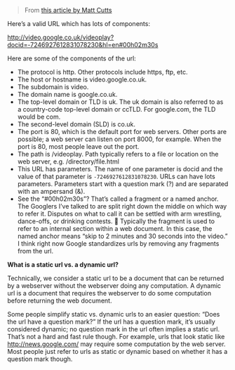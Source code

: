 > From [this article by Matt Cutts](http://www.mattcutts.com/blog/seo-glossary-url-definitions/)

Here’s a valid URL which has lots of components:

http://video.google.co.uk/videoplay?docid=-7246927612831078230&hl=en#00h02m30s

Here are some of the components of the url:

- The protocol is http. Other protocols include https, ftp, etc.
- The host or hostname is video.google.co.uk.
- The subdomain is video.
- The domain name is google.co.uk.
- The top-level domain or TLD is uk. The uk domain is also referred to as a country-code top-level domain or ccTLD. For google.com, the TLD would be com.
- The second-level domain (SLD) is co.uk.
- The port is 80, which is the default port for web servers. Other ports are possible; a web server can listen on port 8000, for example. When the port is 80, most people leave out the port.
- The path is /videoplay. Path typically refers to a file or location on the web server, e.g. /directory/file.html
- This URL has parameters. The name of one parameter is docid and the value of that parameter is `-7246927612831078230`. URLs can have lots parameters. Parameters start with a question mark (?) and are separated with an ampersand (&).
- See the “#00h02m30s”? That’s called a fragment or a named anchor. The Googlers I’ve talked to are split right down the middle on which way to refer it. Disputes on what to call it can be settled with arm wrestling, dance-offs, or drinking contests. 🙂 Typically the fragment is used to refer to an internal section within a web document. In this case, the named anchor means “skip to 2 minutes and 30 seconds into the video.” I think right now Google standardizes urls by removing any fragments from the url.

**What is a static url vs. a dynamic url?**

Technically, we consider a static url to be a document that can be returned by a webserver without the webserver doing any computation. A dynamic url is a document that requires the webserver to do some computation before returning the web document.

Some people simplify static vs. dynamic urls to an easier question: “Does the url have a question mark?” If the url has a question mark, it’s usually considered dynamic; no question mark in the url often implies a static url. That’s not a hard and fast rule though. For example, urls that look static like http://news.google.com/ may require some computation by the web server. Most people just refer to urls as static or dynamic based on whether it has a question mark though.